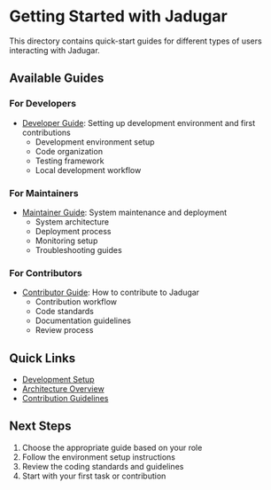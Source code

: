 # Getting Started with Jadugar

This directory contains quick-start guides for different types of users interacting with Jadugar.

## Available Guides

### For Developers
- [Developer Guide](developers.md): Setting up development environment and first contributions
  - Development environment setup
  - Code organization
  - Testing framework
  - Local development workflow

### For Maintainers
- [Maintainer Guide](maintainers.md): System maintenance and deployment
  - System architecture
  - Deployment process
  - Monitoring setup
  - Troubleshooting guides

### For Contributors
- [Contributor Guide](contributors.md): How to contribute to Jadugar
  - Contribution workflow
  - Code standards
  - Documentation guidelines
  - Review process

## Quick Links
- [Development Setup](../development/setup/environment.md)
- [Architecture Overview](../foundation/architecture/system-design.md)
- [Contribution Guidelines](../CONTRIBUTING.md)

## Next Steps
1. Choose the appropriate guide based on your role
2. Follow the environment setup instructions
3. Review the coding standards and guidelines
4. Start with your first task or contribution
